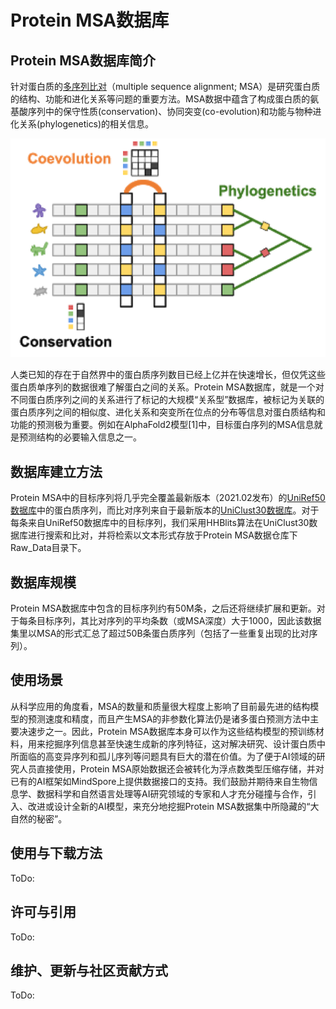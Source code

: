 # Protein MSA数据库

## Protein MSA数据库简介

 针对蛋白质的[多序列比对](https://en.wikipedia.org/wiki/Multiple_sequence_alignment)（multiple sequence alignment; MSA）是研究蛋白质的结构、功能和进化关系等问题的重要方法。MSA数据中蕴含了构成蛋白质的氨基酸序列中的保守性质(conservation)、协同突变(co-evolution)和功能与物种进化关系(phylogenetics)的相关信息。

![MSA与蛋白质性质的关联](../docs/MSA_Figure.png)

 人类已知的存在于自然界中的蛋白质序列数目已经上亿并在快速增长，但仅凭这些蛋白质单序列的数据很难了解蛋白之间的关系。Protein MSA数据库，就是一个对不同蛋白质序列之间的关系进行了标记的大规模“关系型”数据库，被标记为关联的蛋白质序列之间的相似度、进化关系和突变所在位点的分布等信息对蛋白质结构和功能的预测极为重要。例如在AlphaFold2模型[1]中，目标蛋白序列的MSA信息就是预测结构的必要输入信息之一。

## 数据库建立方法

 Protein MSA中的目标序列将几乎完全覆盖最新版本（2021.02发布）的[UniRef50数据库](https://www.uniprot.org/uniref/)中的蛋白质序列，而比对序列来自于最新版本的[UniClust30数据库](http://wwwuser.gwdg.de/~compbiol/uniclust/2020_06/)。对于每条来自UniRef50数据库中的目标序列，我们采用HHBlits算法在UniClust30数据库进行搜索和比对，并将检索以文本形式存放于Protein MSA数据仓库下Raw_Data目录下。

## 数据库规模

 Protein MSA数据库中包含的目标序列约有50M条，之后还将继续扩展和更新。对于每条目标序列，其比对序列的平均条数（或MSA深度）大于1000，因此该数据集里以MSA的形式汇总了超过50B条蛋白质序列（包括了一些重复出现的比对序列）。

## 使用场景

 从科学应用的角度看，MSA的数量和质量很大程度上影响了目前最先进的结构模型的预测速度和精度，而且产生MSA的非参数化算法仍是诸多蛋白预测方法中主要决速步之一。因此，Protein MSA数据库本身可以作为这些结构模型的预训练材料，用来挖掘序列信息甚至快速生成新的序列特征，这对解决研究、设计蛋白质中所面临的高变异序列和孤儿序列等问题具有巨大的潜在价值。为了便于AI领域的研究人员直接使用，Protein MSA原始数据还会被转化为浮点数类型压缩存储，并对已有的AI框架如MindSpore上提供数据接口的支持。我们鼓励并期待来自生物信息学、数据科学和自然语言处理等AI研究领域的专家和人才充分碰撞与合作，引入、改进或设计全新的AI模型，来充分地挖掘Protein MSA数据集中所隐藏的“大自然的秘密”。

## 使用与下载方法

 ToDo:

## 许可与引用

 ToDo:

## 维护、更新与社区贡献方式

 ToDo:
